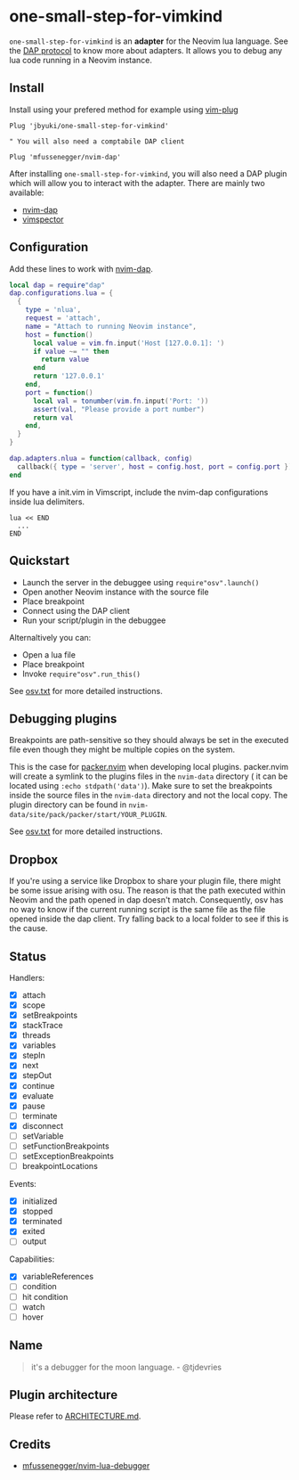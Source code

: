 # one-small-step-for-vimkind


`one-small-step-for-vimkind` is an **adapter** for the Neovim lua language. See the [DAP protocol](https://microsoft.github.io/debug-adapter-protocol/overview) to know more about adapters. It allows you to debug any lua code running in a Neovim instance.

## Install

Install using your prefered method for example using [vim-plug](https://github.com/junegunn/vim-plug)

```vim
Plug 'jbyuki/one-small-step-for-vimkind'

" You will also need a comptabile DAP client

Plug 'mfussenegger/nvim-dap'
```

After installing `one-small-step-for-vimkind`, you will also need a DAP plugin which will allow you to interact with the adapter. There are mainly two available:

  * [nvim-dap](https://github.com/mfussenegger/nvim-dap)
  * [vimspector](https://github.com/puremourning/vimspector) 

## Configuration

Add these lines to work with [nvim-dap](https://github.com/mfussenegger/nvim-dap).

```lua
local dap = require"dap"
dap.configurations.lua = { 
  { 
    type = 'nlua', 
    request = 'attach',
    name = "Attach to running Neovim instance",
    host = function()
      local value = vim.fn.input('Host [127.0.0.1]: ')
      if value ~= "" then
        return value
      end
      return '127.0.0.1'
    end,
    port = function()
      local val = tonumber(vim.fn.input('Port: '))
      assert(val, "Please provide a port number")
      return val
    end,
  }
}

dap.adapters.nlua = function(callback, config)
  callback({ type = 'server', host = config.host, port = config.port })
end
```

If you have a init.vim in Vimscript, include the nvim-dap
configurations inside lua delimiters.

```vim
lua << END
  ...
END
```

## Quickstart

* Launch the server in the debuggee using `require"osv".launch()`
* Open another Neovim instance with the source file
* Place breakpoint
* Connect using the DAP client
* Run your script/plugin in the debuggee

Alternaltively you can:

* Open a lua file
* Place breakpoint
* Invoke `require"osv".run_this()`

See [osv.txt](https://github.com/jbyuki/lua-debug.nvim/blob/main/doc/osv.txt) for more detailed instructions.

## Debugging plugins

Breakpoints are path-sensitive so they should always be set in the executed file
even though they might be multiple copies on the system.

This is the case for [packer.nvim](https://github.com/wbthomason/packer.nvim) when developing
local plugins. packer.nvim will create a symlink to the plugins files in the `nvim-data` directory (
it can be located using `:echo stdpath('data')`). Make sure to set the breakpoints inside 
the source files in the `nvim-data` directory and not the local copy. The plugin directory
can be found in `nvim-data/site/pack/packer/start/YOUR_PLUGIN`.

See [osv.txt](https://github.com/jbyuki/lua-debug.nvim/blob/main/doc/osv.txt) for more detailed instructions.

## Dropbox

If you're using a service like Dropbox to share your plugin file, there might be some issue arising with osu. The reason is that the path executed within Neovim and the path opened in dap doesn't match. Consequently, osv has no way to know if the current running script is the same file as the file opened inside the dap client. Try falling back to a local folder to see if this is the cause.

## Status

Handlers:

* [x] attach
* [x] scope
* [x] setBreakpoints
* [x] stackTrace
* [x] threads
* [x] variables
* [x] stepIn
* [x] next
* [x] stepOut
* [x] continue
* [x] evaluate
* [x] pause
* [ ] terminate
* [x] disconnect
* [ ] setVariable
* [ ] setFunctionBreakpoints
* [ ] setExceptionBreakpoints
* [ ] breakpointLocations

Events:

* [x] initialized
* [x] stopped
* [x] terminated
* [x] exited
* [ ] output

Capabilities:

* [x] variableReferences
* [ ] condition
* [ ] hit condition
* [ ] watch
* [ ] hover

## Name

> it's a debugger for the moon language. - @tjdevries

## Plugin architecture

Please refer to [ARCHITECTURE.md](ARCHITECTURE.md).

## Credits

* [mfussenegger/nvim-lua-debugger](https://github.com/mfussenegger/nvim-lua-debugger)
